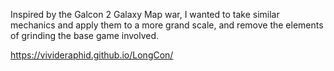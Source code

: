 Inspired by the Galcon 2 Galaxy Map war, I wanted to take similar mechanics and apply them to a more grand scale, and remove the elements of grinding the base game involved.

https://vivideraphid.github.io/LongCon/
